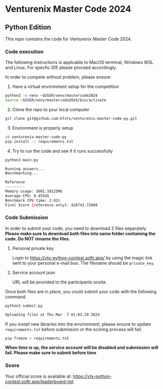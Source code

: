 # Venturenix Master Code 2024
## Python Edition

This repo contains the code for Venturenix Master Code 2024.

### Code execution
The following instructions is applcable to MacOS terminal, Windows WSL and Linux. For specfic IDE please proceed accordingly.

In order to compete without problem, please ensure:

1. Have a virtual environment setup for the competition
```bash
python3 -m venv ~$USER/venv/mastercode2024
source ~$USER/venv/mastercode2024/bin/activate
```
2. Clone the repo to your local computer
```bash
git clone git@github.com:hfvtx/venturenix-master-code-py.git
```

3. Environment is properly setup
```bash
cd venturenix-master-code-py
pip install -r requirements.txt
```
4. Try to run the code and see if it runs successfully
```bash
python3 main.py

Running answers...
Benchmarking...

Reference
---------
Memory usage: 2601.18125Mb
Average CPU: 0.45545
Benchmark CPU time: 2.911
Final Score (reference only): 416743.72804
```

### Code Submission
In order to submit your code, you need to download 2 files separately. __Please make sure to download both files into same folder containing the code. Do NOT rename the files.__
1. Personal private key

   Login to https://vtx-python-contest.softr.app/ by using the magic link sent to your personal e-mail box.  The filename should be `private_key`.
2. Service account json

   URL will be provided to the participants onsite.

Once both files are in place, you could submit your code with the following command.
```bash
python3 submit.py

Uploading files at Thu Mar  7 01:03:29 2024
```
If you install new libraries into the environment, please ensure to update `requirements.txt` before submission or the scoring process will fail.
```bash
pip freeze > requirements.txt
```
__When time is up, the service account will be disabled and submission will fail. Please make sure to submit before time__

### Score
Your official score is available at: https://vtx-python-contest.softr.app/leaderboard-list
